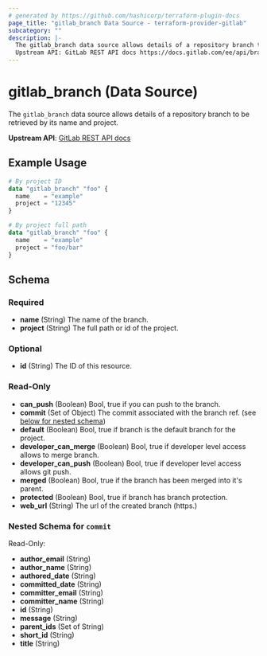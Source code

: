```yaml
---
# generated by https://github.com/hashicorp/terraform-plugin-docs
page_title: "gitlab_branch Data Source - terraform-provider-gitlab"
subcategory: ""
description: |-
  The gitlab_branch data source allows details of a repository branch to be retrieved by its name and project.
  Upstream API: GitLab REST API docs https://docs.gitlab.com/ee/api/branches.html#get-single-repository-branch
---
```


# gitlab_branch (Data Source)

The `gitlab_branch` data source allows details of a repository branch to be retrieved by its name and project.

**Upstream API**: [GitLab REST API docs](https://docs.gitlab.com/ee/api/branches.html#get-single-repository-branch)

## Example Usage

```terraform
# By project ID
data "gitlab_branch" "foo" {
  name    = "example"
  project = "12345"
}

# By project full path
data "gitlab_branch" "foo" {
  name    = "example"
  project = "foo/bar"
}
```

<!-- schema generated by tfplugindocs -->
## Schema

### Required

- **name** (String) The name of the branch.
- **project** (String) The full path or id of the project.

### Optional

- **id** (String) The ID of this resource.

### Read-Only

- **can_push** (Boolean) Bool, true if you can push to the branch.
- **commit** (Set of Object) The commit associated with the branch ref. (see [below for nested schema](#nestedatt--commit))
- **default** (Boolean) Bool, true if branch is the default branch for the project.
- **developer_can_merge** (Boolean) Bool, true if developer level access allows to merge branch.
- **developer_can_push** (Boolean) Bool, true if developer level access allows git push.
- **merged** (Boolean) Bool, true if the branch has been merged into it's parent.
- **protected** (Boolean) Bool, true if branch has branch protection.
- **web_url** (String) The url of the created branch (https.)

<a id="nestedatt--commit"></a>
### Nested Schema for `commit`

Read-Only:

- **author_email** (String)
- **author_name** (String)
- **authored_date** (String)
- **committed_date** (String)
- **committer_email** (String)
- **committer_name** (String)
- **id** (String)
- **message** (String)
- **parent_ids** (Set of String)
- **short_id** (String)
- **title** (String)


